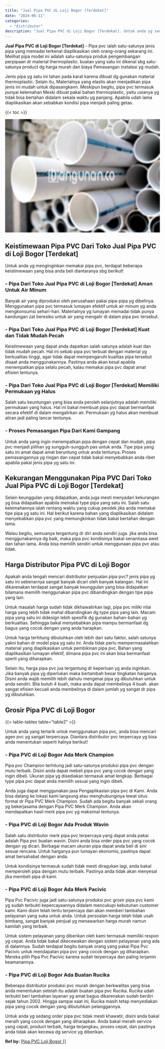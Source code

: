 ```yaml
---
title: "Jual Pipa PVC di Loji Bogor [Terdekat]"
date: "2024-06-11"
categories: 
  - "distributor"
description: "Jual Pipa PVC di Loji Bogor [Terdekat]. Untuk anda yg sedang order pipa pvc tidak mesti khawatir, disini anda bakal meraih yang cocok dengan yang diharapkan...."
---
```


**Jual Pipa PVC di Loji Bogor \[Terdekat\]** – Pipa pvc ialah satu-satunya jenis pipa yang memadai terkenal diaplikasikan oleh orang-orang sekarang ini. Melihat pipa model ini adalah satu-satunya produk pengembangan perpipaan dr material thermoplastic. buatan yang satu ini dikenal sbg satu-satunya product dg harga murah dan biaya Pemasangan instalasi yg mudah.

Jenis pipa yg satu ini tahan pada karat karena dibuat dg gunakan material thermoplastic. Selain itu, Materialnya yang elastis akan menjadikan pipa jenis ini mudah untuk dipasangkann. Meskipun begitu, pipa pvc termasuk punyai kelemahan Meski dibuat pakai bahan thermoplastic, yaitu usianya yg tidak bisa bertahan didalam sekala waktu yg panjang. Apabila udah lama diaplikasikan akan sebabkan kondisi pipa menjadi paling getas.

{{< toc >}}

![Jual Pipa PVC di Loji Bogor [Terdekat]](/images/jaul-pipa-pvc-04.png)

## Keistimewaan Pipa PVC Dari Toko Jual Pipa PVC di Loji Bogor \[Terdekat\]

Untuk anda yg menginginkan memakai pipa pvc, terdapat beberapa keistimewaan yang bisa anda beli diantaranya sbg berikut!

### \- Pipa Dari Toko Jual Pipa PVC di Loji Bogor \[Terdekat\] Aman Untuk Air Minum

Banyak air yang diproduksi oleh perusahaan pakai pipa-pipa yg dibelinya. Menggunakan pipa pvc termasuk lumayan efektif untuk air minum yg anda mengkonsumsi sehari-hari. Materialnya yg lumayan memadai tidak punya kandungan zat beresiko untuk air yang mengalir di dalam pipa pvc tersebut.

### \- Pipa Dari Toko Jual Pipa PVC di Loji Bogor \[Terdekat\] Kuat dan Tidak Mudah Pecah

Keistimewaan yang dapat anda dapatkan salah satunya adalah kuat dan tidak mudah pecah. Hal ini sebab pipa pvc terbuat dengan material yg berkualitas tinggi, agar tidak dapat mempengaruhi kualitas pipa tersebut disaat anda menggunakannya. Pastinya anda akan kesal apabila menempatkan pipa selalu pecah, kalau memakai pipa pvc dapat amat efisien tentunya.

### \- Pipa Dari Toko Jual Pipa PVC di Loji Bogor \[Terdekat\] Memiliki Permukaan yg Halus

Salah satu keuntungan yang bisa anda peroleh selanjutnya adalah memiliki permukaan yang halus. Hal ini bakal membuat pipa pvc dapat bermanfaat secara efektif di dalam mengalirkan air. Permukaan yg halus akan membuat aliran jadi paling lancar tentunya.

### \- Proses Pemasangan Pipa Dari Kami Gampang

Untuk anda yang ingin menempatkan pipa dengan cepat dan mudah, pipa pvc menjadi pilihan yg sungguh-sungguh pas untuk anda. Tipe pipa yang satu ini amat dapat amat beruntung untuk anda tentunya. Proses pemasangannya yg ringan dan cepat tidak bakal menyebabkan anda ribet apabila pakai jenis pipa yg satu ini.

## Kekurangan Menggunakan Pipa PVC Dari Toko Jual Pipa PVC di Loji Bogor \[Terdekat\]

Selain keunggulan yang didapatkan, anda juga mesti menyadari kekurangan yg bisa didapatkan apabila memakai type pipa yang satu ini. Salah satu kelemahannya ialah rentang waktu yang cukup pendek jika anda memakai tipe pipa yg satu ini. Hal berikut karena bahan yang diaplikasikan didalam menyebabkan pipa pvc yang memungkinkan tidak bakal bertahan dengan lama.

Walau begitu, semuanya tergantung dr diri anda sendiri juga. jika anda bisa menggunakannya dg baik, maka pipa pvc kondisinya bakal senantiasa awet dan tahan lama. Anda bisa memilih sendiri untuk menggunaan pipa pvc atau tidak.

## Harga Distributor Pipa PVC di Loji Bogor

Apakah anda tengah mencari distributor penjualan pipa pvc? jenis pipa yg satu ini sebenarnya sangat banyak dicari oleh banyak kalangan. Hal ini dikarenakan terdapat sangat banyak keunggulan yang bisa didapatkan bilamana memilih menggunakan pipa pvc dibandingkan dengan tipe pipa yang lain.

Untuk masalah harga sudah tidak dikhawatirkan lagi, pipa pvc miliki nilai harga yang lebih tidak mahal dibandingkan dg type pipa yang lain. Macam pipa yang satu ini didesign lebih spesifik dg gunakan bahan-bahan yg berkualtias. Sehingga bakal menyebabkan pipa mampu bermanfaat dg bagus yang cocok dengan yang anda harapkan.

Untuk harga terhitung dibutuhkan oleh lebih dari satu faktor, salah satunya yakni bahan dr model pipa yg satu ini. Anda tidak perlu mempermasalahkan material yang diaplikasikan untuk pembikinan pipa pvc. Bahan yang diaplikasikan lumayan efektif, dimana pipa pvc ini akan bisa bermanfaat sperti yang diharapkan.

Selain itu, harga pipa pvc jua tergantung dr keperluan yg anda inginkan. Jika banyak pipa yg diperlukan maka bertambah besar tingkatan harganya. Disini anda wajib memilih lebih dahulu mengenai pipa yg dibutuhkan untuk anda sendiri. Bila butuh 4 buah, maka anda dapat membelinya 4 buah. akan sangat efisien kecuali anda membelinya di dalam jumlah yg sangat dr pipa yg dibutuhkan.

## Grosir Pipa PVC di Loji Bogor

{{< table-tables table="table2" >}}

Untuk anda yang tertarik untuk menggunakan pipa pvc, anda bisa mencari agen pvc yg sangat terpercaya. Diantara distributor pvc terpercaya yg bisa anda menentukan seperti halnya berikut!

### \- Pipa PVC di Loji Bogor Ada Merk Champion

Pipa pvc Champion terhitung jadi satu-satunya produksi pipa pvc dengan mutu terbaik. Disini anda dapat mebeli pipa pvc yang cocok dengan yang ingin dibeli. Ukuran pipa yg disediakan termasuk amat lengkap. Berbagai type pipa pvc dapat anda memilih sesuai yang ingin dibeli.

Anda juga dapat menggunakan jasa Pengaplikasian pipa pvc di Kami. Anda bisa datang ke lokasi kami langsung atau menghubunginya lewat situs formal dr Pipa PVC Merk Champion. Sudah ada begitu banyak sekali orang yg bekerjasama dengan Pipa PVC Merk Champion. Anda akan mendapatkan hasil merk pipa pvc yg maksimal tentunya.

### \- Pipa PVC di Loji Bogor Ada Produk Wavin

Salah satu distributor merk pipa pvc terpercaya yang dapat anda pakai adalah Pipa pvc buatan wavin. Disini anda bisa order pipa pvc yang cocok dengan yg dicari. Berbagai macam ukuran pipa dapat anda beli di sini sesuai rencana. Untuk harganya pun lumayan ekonomis, pastinya dapat amat bersahabat dengan anda.

Untuk kondisinya termasuk sudah tidak mesti diragukan lagi, anda bakal memperoleh pipa dengan mutu terbaik. Pastinya anda tidak akan menyesal jika membeli pipa di kami.

### \- Pipa PVC di Loji Bogor Ada Merk Pacivic

Pipa Pvc Pacivic juga jadi satu-satunya produksi pvc grosir pipa pvc kami yg sudah terbukti kepercayaannya didalam mencukupi kebutuhan customer kami. Kami disini telah tentu terpercaya dan akan memberi tambahan pelayanan yang suka untuk anda. Untuk persoalan harga telah tidak usah bimbang, sangat banyak penjual yg menawarkan harga murah namun kamilah yang terbaik.

Untuk sistem pelayanan yang diberikan oleh kami termasuk memiliki respon yg cepat. Anda tidak bakal dikecewakan dengan sistem pelayanan yang ada di dalamnya. Sudah terdapat begitu banyak orang yang pakai Pipa Pvc Pacivic untuk mendapatan pipa pvc yang cocok dengan yg diharapkan. Mereka pilih Pipa Pvc Pacivic karena sudah terpercaya dan paling terjamin keamanannya.

### \- Pipa PVC di Loji Bogor Ada Buatan Rucika

Beberapa distributor produksi pvc murah dengan berkwalitas yang bisa anda menentukan setelah itu adalah buatan pipa pvc Rucika. Rucika udah terbukti beri tambahan layanan yg amat bagus dikarenakan sudah berdiri sejak tahun 2002. Hingga sampai saat ini, Rucika masih tetap menyediakan pipa yang cocok dengan yang dibutuhkan pelanggannya.

Untuk anda yg sedang order pipa pvc tidak mesti khawatir, disini anda bakal meraih yang cocok dengan yang diharapkan. Anda bakal meraih service yang cepat, product terbaik, harga terjangkau, proses cepat, dan pastinya anda tidak akan kecewa dg service yg diberikan.

**Ref by:** [Pipa PVC Loji Bogor []](https://id.wikipedia.org/wiki/Pipa)
